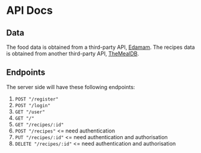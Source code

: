 # API Docs

## Data

The food data is obtained from a third-party API, [Edamam](https://developer.edamam.com/edamam-docs-nutrition-api).
The recipes data is obtained from another third-party API, [TheMealDB](https://www.themealdb.com/api.php).

## Endpoints

The server side will have these following endpoints:

1. `POST "/register"`
2. `POST "/login"`
3. `GET "/user"`
4. `GET "/"`
5. `GET "/recipes/:id"`
6. `POST "/recipes"` <= need authentication
7. `PUT "/recipes/:id"` <= need authentication and authorisation
8. `DELETE "/recipes/:id"` <= need authentication and authorisation
